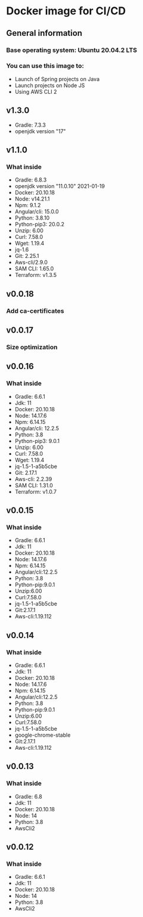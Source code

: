 # Docker image for CI/CD

## General information
### Base operating system: Ubuntu 20.04.2 LTS

### You can use this image to:
- Launch of Spring projects on Java
- Launch projects on Node JS
- Using AWS CLI 2

## v1.3.0 

- Gradle: 7.3.3
- openjdk version "17"

## v1.1.0

### What inside

- Gradle: 6.8.3
- openjdk version "11.0.10" 2021-01-19
- Docker: 20.10.18
- Node: v14.21.1
- Npm: 9.1.2
- Angular/cli: 15.0.0
- Python: 3.8.10
- Python-pip3: 20.0.2
- Unzip: 6.00
- Curl: 7.58.0
- Wget: 1.19.4
- jq-1.6
- Git: 2.25.1
- Aws-cli/2.9.0
- SAM CLI: 1.65.0
- Terraform: v1.3.5

## v0.0.18

### Add ca-certificates

## v0.0.17

### Size optimization

## v0.0.16

### What inside

- Gradle: 6.6.1
- Jdk: 11
- Docker: 20.10.18
- Node: 14.17.6
- Npm: 6.14.15
- Angular/cli: 12.2.5
- Python: 3.8
- Python-pip3: 9.0.1
- Unzip: 6.00
- Curl: 7.58.0
- Wget: 1.19.4
- jq-1.5-1-a5b5cbe
- Git: 2.17.1
- Aws-cli: 2.2.39
- SAM CLI: 1.31.0
- Terraform: v1.0.7

## v0.0.15

### What inside

- Gradle: 6.6.1
- Jdk: 11
- Docker: 20.10.18
- Node: 14.17.6
- Npm: 6.14.15
- Angular/cli:12.2.5
- Python: 3.8
- Python-pip:9.0.1
- Unzip:6.00
- Curl:7.58.0
- jq-1.5-1-a5b5cbe
- Git:2.17.1
- Aws-cli:1.19.112

## v0.0.14

### What inside

- Gradle: 6.6.1
- Jdk: 11
- Docker: 20.10.18
- Node: 14.17.6
- Npm: 6.14.15
- Angular/cli:12.2.5
- Python: 3.8
- Python-pip:9.0.1
- Unzip:6.00
- Curl:7.58.0
- jq-1.5-1-a5b5cbe
- google-chrome-stable
- Git:2.17.1
- Aws-cli:1.19.112

## v0.0.13

### What inside

- Gradle: 6.8
- Jdk: 11
- Docker: 20.10.18
- Node: 14
- Python: 3.8
- AwsCli2

## v0.0.12

### What inside

- Gradle: 6.6.1
- Jdk: 11
- Docker: 20.10.18
- Node: 14
- Python: 3.8
- AwsCli2


